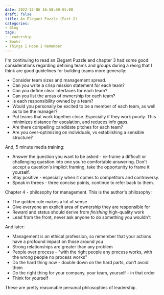 ```yaml
---
date: 2022-12-06 16:50:00-05:00
draft: false
title: An Elegant Puzzle (Part 2)
categories:
- Blog
tags:
- Leadership
- Books
- Things I Hope I Remember
---
```


I'm continuing to read an Elegant Puzzle and chapter 3 had some good considerations regarding defining teams and groups during a reorg that I think are good guidelines for building teams more generally:

* Consider team sizes and management spread.
* Can you write a crisp mission statement for each team?
* Can you define clear interfaces for each team?
* Can you list the areas of ownership for each team?
* Is each responsibility owned by a team?
* Would you personally be excited to be a member of each team, as well as to be the manager?
* Put teams that work together close.  Especially if they work poorly.  This minimizes distance for escalation, and reduces info gaps.
* Are there compelling candidate pitches for each team?
* Are you over-optimizing on individuals, vs establishing a sensible structure?

And, 5 minute media training:

* Answer the question you want to be asked - re-frame a difficult or challenging question into one you're comfortable answering.  Don't accept a question's implicit framing, take the opportunity to frame it yourself.
* Stay positive - especially when it comes to competitors and controversy.
* Speak in threes - three concise points, continue to refer back to them.

Chapter 4 - philosophy for management.  This is the author's philosophy:

* The golden rule makes a lot of sense
* Give everyone an explicit area of ownership they are responsible for
* Reward and status should derive from *finishing* high-quality work
* Lead from the front, never ask anyone to do something you wouldn't

And later:

* Management is an ethical profession, so remember that your actions have a profound impact on those around you
* Strong relationships are greater than any problem
* People over process - "with the right people any process works, with the wrong people no process works"
* Do the hard thing now - double down on the hard parts, don't avoid them
* Do the right thing for your company, your team, yourself - in that order
* Think for yourself

These are pretty reasonable personal philosophies of leadership.